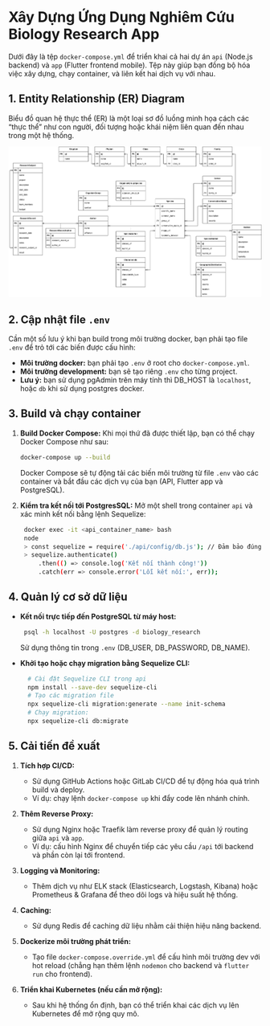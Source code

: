 # Xây Dựng Ứng Dụng Nghiêm Cứu Biology Research App

Dưới đây là tệp `docker-compose.yml` để triển khai cả hai dự án `api` (Node.js backend) và `app` (Flutter frontend mobile). Tệp này giúp bạn đồng bộ hóa việc xây dựng, chạy container, và liên kết hai dịch vụ với nhau.

## 1. Entity Relationship (ER) Diagram

Biểu đồ quan hệ thực thể (ER) là một loại sơ đồ luồng minh họa cách các “thực thể” như con người, đối tượng hoặc khái niệm liên quan đến nhau trong một hệ thống.

![image](./assets/images/Tổng%20Hợp%20Kiến%20Thức%20Sinh%20Vật%20Học.drawio.png)

## 2. Cập nhật file `.env`

Cần một số lưu ý khi bạn build trong môi trường docker, bạn phải tạo file `.env` để trỏ tới các biến được cấu hình:

- **Môi trường docker:** bạn phải tạo `.env` ở root cho `docker-compose.yml`.
- **Môi trường development:** bạn sẽ tạo riêng `.env` cho từng project.
- **Lưu ý:** bạn sử dụng pgAdmin trên máy tính thì DB_HOST là `localhost`, hoặc `db` khi sử dụng postgres docker.

## 3. Build và chạy container

1. **Build Docker Compose:**
   Khi mọi thứ đã được thiết lập, bạn có thể chạy Docker Compose như sau:

   ```bash
   docker-compose up --build
   ```

   Docker Compose sẽ tự động tải các biến môi trường từ file `.env` vào các container và bắt đầu các dịch vụ của bạn (API, Flutter app và PostgreSQL).

2. **Kiểm tra kết nối tới PostgresSQL:** Mở một shell trong container `api` và xác minh kết nối bằng lệnh Sequelize:

   ```bash
    docker exec -it <api_container_name> bash
    node
    > const sequelize = require('./api/config/db.js'); // Đảm bảo đúng đường dẫn
    > sequelize.authenticate()
        .then(() => console.log('Kết nối thành công!'))
        .catch(err => console.error('Lỗi kết nối:', err));
   ```

## 4. Quản lý cơ sở dữ liệu

- **Kết nối trực tiếp đến PostgreSQL từ máy host:**

  ```bash
   psql -h localhost -U postgres -d biology_research
  ```

  Sử dụng thông tin trong `.env` (DB_USER, DB_PASSWORD, DB_NAME).

- **Khởi tạo hoặc chạy migration bằng Sequelize CLI:**

  ```bash
    # Cài đặt Sequelize CLI trong api
    npm install --save-dev sequelize-cli
    # Tạo các migration file
    npx sequelize-cli migration:generate --name init-schema
    # Chạy migration:
    npx sequelize-cli db:migrate
  ```

## 5. Cải tiến đề xuất

1. **Tích hợp CI/CD:**

   - Sử dụng GitHub Actions hoặc GitLab CI/CD để tự động hóa quá trình build và deploy.
   - Ví dụ: chạy lệnh `docker-compose up` khi đẩy code lên nhánh chính.

2. **Thêm Reverse Proxy:**

   - Sử dụng Nginx hoặc Traefik làm reverse proxy để quản lý routing giữa `api` và `app`.
   - Ví dụ: cấu hình Nginx để chuyển tiếp các yêu cầu `/api` tới backend và phần còn lại tới frontend.

3. **Logging và Monitoring:**

   - Thêm dịch vụ như ELK stack (Elasticsearch, Logstash, Kibana) hoặc Prometheus & Grafana để theo dõi logs và hiệu suất hệ thống.

4. **Caching:**

   - Sử dụng Redis để caching dữ liệu nhằm cải thiện hiệu năng backend.

5. **Dockerize môi trường phát triển:**

   - Tạo file `docker-compose.override.yml` để cấu hình môi trường dev với hot reload (chẳng hạn thêm lệnh `nodemon` cho backend và `flutter run` cho frontend).

6. **Triển khai Kubernetes (nếu cần mở rộng):**
   - Sau khi hệ thống ổn định, bạn có thể triển khai các dịch vụ lên Kubernetes để mở rộng quy mô.
